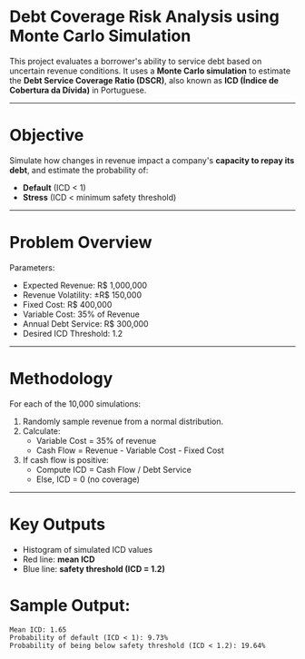 # Debt Coverage Risk Analysis using Monte Carlo Simulation

This project evaluates a borrower's ability to service debt based on uncertain revenue conditions. It uses a **Monte Carlo simulation** to estimate the **Debt Service Coverage Ratio (DSCR)**, also known as **ICD (Índice de Cobertura da Dívida)** in Portuguese.

---

# Objective

Simulate how changes in revenue impact a company's **capacity to repay its debt**, and estimate the probability of:
- **Default** (ICD < 1)
- **Stress** (ICD < minimum safety threshold)

---

# Problem Overview

Parameters:
- Expected Revenue: R$ 1,000,000  
- Revenue Volatility: ±R$ 150,000  
- Fixed Cost: R$ 400,000  
- Variable Cost: 35% of Revenue  
- Annual Debt Service: R$ 300,000  
- Desired ICD Threshold: 1.2

---

# Methodology

For each of the 10,000 simulations:
1. Randomly sample revenue from a normal distribution.
2. Calculate:
   - Variable Cost = 35% of revenue
   - Cash Flow = Revenue - Variable Cost - Fixed Cost
3. If cash flow is positive:
   - Compute ICD = Cash Flow / Debt Service
   - Else, ICD = 0 (no coverage)

---

# Key Outputs

- Histogram of simulated ICD values
- Red line: **mean ICD**
- Blue line: **safety threshold (ICD = 1.2)**

# Sample Output:

```text
Mean ICD: 1.65
Probability of default (ICD < 1): 9.73%
Probability of being below safety threshold (ICD < 1.2): 19.64%

